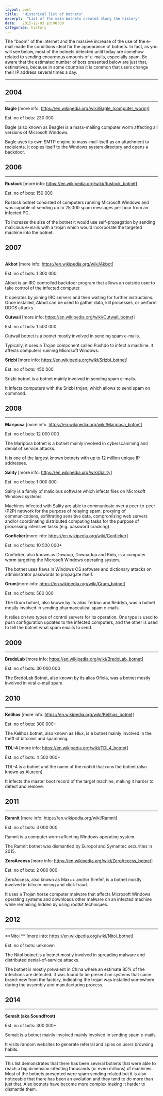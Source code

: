 ```yaml
---
layout: post
title:  "Historical list of botnets"
excerpt:  "List of the main botnets created along the history"
date:   2015-12-03 10:00:00
categories: history
---
```



The "boom" of the internet and the massive increase of the use of the e-mail made the conditions ideal for the appearance of botnets. In fact, as you will see below, most of the botnets detected until today are somehow related to sending enourmous amounts of e-mails, especially spam. Be aware that the estimated number of bots presented below are just that, estimatives, because in some countries it is common that users change their IP address several times a day.


----------


2004
----


----------


**Bagle** [more info: https://en.wikipedia.org/wiki/Bagle_(computer_worm)]

Est. no of bots: 230 000

Bagle (also known as Beagle) is a mass-mailing computer worm affecting all versions of Microsoft Windows.

Bagle uses its own SMTP engine to mass-mail itself as an attachment to recipients. It copies itself to the Windows system directory and opens a backdoor.


2006
----


----------


**Rustock** [more info: https://en.wikipedia.org/wiki/Rustock_botnet]

Est. no of bots: 150 000

Rustock botnet consisted of computers running Microsoft Windows and was capable of sending up to 25,000 spam messages per hour from an infected PC.

To increase the size of the botnet it would use self-propagation by sending malicious e-mails with a trojan which would incorporate the targeted machine into the botnet.


2007
----


----------


**Akbot** [more info: https://en.wikipedia.org/wiki/Akbot]

Est. no of bots: 1 300 000

Akbot is an IRC controlled backdoor program that allows an outside user to take control of the infected computer.

It operates by joining IRC servers and then waiting for further instructions. Once installed, Akbot can be used to gather data, kill processes, or perform DDOS attacks.
	
**Cutwail** [more info: https://en.wikipedia.org/wiki/Cutwail_botnet]

Est. no of bots: 1 500 000

Cutwail botnet is a botnet mostly involved in sending spam e-mails.

Typically, it uses a Trojan component called Pushdo to infect a machine. It affects computers running Microsoft Windows.
	
**Srizbi** [more info: https://en.wikipedia.org/wiki/Srizbi_botnet]

Est. no of bots: 450 000

Srizbi botnet is a botnet mainly involved in sending spam e-mails.

It infects computers with the Srizbi trojan, which allows to send spam on command.

2008
----


----------


	
**Mariposa** [more info: https://en.wikipedia.org/wiki/Mariposa_botnet]

Est. no of bots: 12 000 000

The Mariposa botnet is a botnet mainly involved in cyberscamming and denial of service attacks.

It is one of the largest known botnets with up to 12 million unique IP addresses.

**Sality** [more info: https://en.wikipedia.org/wiki/Sality]

Est. no of bots: 1 000 000

Sality is a family of malicious software which infects files on Microsoft Windows systems.

Machines infected with Sality are able to communicate over a peer-to-peer (P2P) network for the purpose of relaying spam, proxying of communications, exfiltrating sensitive data, compromising web servers and/or coordinating distributed computing tasks for the purpose of processing intensive tasks (e.g. password cracking).
	
**Conficker**[more info: https://en.wikipedia.org/wiki/Conficker]

Est. no of bots: 10 500 000+

Conficker, also known as Downup, Downadup and Kido, is a computer worm targeting the Microsoft Windows operating system.

The botnet uses flaws in Windows OS software and dictionary attacks on administrator passwords to propagate itself.

**Grum**[more info: https://en.wikipedia.org/wiki/Grum_botnet]

Est. no of bots: 560 000

The Grum botnet, also known by its alias Tedroo and Reddyb, was a botnet mostly involved in sending pharmaceutical spam e-mails.

It relies on two types of control servers for its operation. One type is used to push configuration updates to the infected computers, and the other is used to tell the botnet what spam emails to send. 

2009
----


----------


**BredoLab** [more info: https://en.wikipedia.org/wiki/BredoLab_botnet]

Est. no of bots: 30 000 000

The BredoLab Botnet, also known by its alias Oficla, was a botnet mostly involved in viral e-mail spam.
 

2010
----


----------


**Kelihos** [more info: https://en.wikipedia.org/wiki/Kelihos_botnet]

Est. no of bots: 300 000+

The Kelihos botnet, also known as Hlux, is a botnet mainly involved in the theft of bitcoins and spamming.

**TDL-4** [more info: https://en.wikipedia.org/wiki/TDL4_botnet]

Est. no of bots: 4 500 000+

TDL-4 is a botnet and the name of the rootkit that runs the botnet (also known as Alureon).

It infects the master boot record of the target machine, making it harder to detect and remove.

2011
----


----------


**Ramnit** [more info: https://en.wikipedia.org/wiki/Ramnit]

Est. no of bots: 3 000 000 

Ramnit is a computer worm affecting Windows operating system.

The Ramnit botnet was dismantled by Europol and Symantec securities in 2015.

**ZeroAccess** [more info: https://en.wikipedia.org/wiki/ZeroAccess_botnet]

Est. no of bots: 2 000 000

ZeroAccess, also known as Max++ and/or Sirefef, is a botnet mostly involved in bitcoin mining and click fraud.

It uses a Trojan horse computer malware that affects Microsoft Windows operating systems and downloads other malware on an infected machine while remaining hidden by using rootkit techniques.	
	
2012
----


----------


**Nitol ** [more info: https://en.wikipedia.org/wiki/Nitol_botnet]

Est. no of bots: unknown

The Nitol botnet is a botnet mostly involved in spreading malware and distributed denial-of-service attacks.

The botnet is mostly prevalent in China where an estimate 85% of the infections are detected. It was found to be present on systems that came brand-new from the factory, indicating the trojan was installed somewhere during the assembly and manufacturing process.

2014
----


----------


**Semalt (aka Soundfrost)**

Est. no of bots: 300 000+

Semalt is a botnet mainly involved mainly involved in sending spam e-mails.

It visits random websites to generate referral and spies on users browsing habits.


----------


This list demonstrates that there has been several botnets that were able to reach a big dimension infecting thousands (or even millions) of machines. Most of the botnets presented were spam sending related but it is also noticeable that there has been an evolution and they tend to do more than just that. Also botnets have become more complex making it harder to dismantle them.
